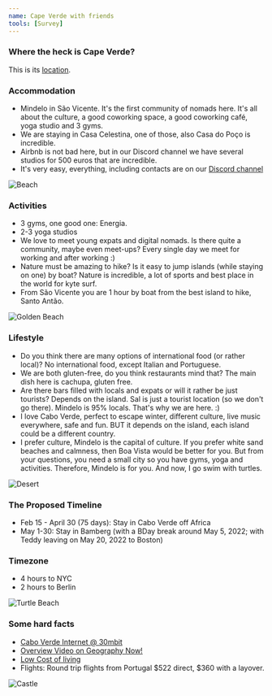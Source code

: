 ```yaml
---
name: Cape Verde with friends
tools: [Survey]
---
```


### Where the heck is Cape Verde?

This is its [location](https://goo.gl/maps/zktFyETNYNQkDv787).

### Accommodation

- Mindelo in São Vicente. It's the first community of nomads here. It's all about the culture, a good coworking space, a good coworking café, yoga studio and 3 gyms. 
- We are staying in Casa Celestina, one of those, also Casa do Poço is incredible. 
- Airbnb is not bad here, but in our Discord channel we have several studios for 500 euros that are incredible. 
- It's very easy, everything, including contacts are on our [Discord channel](https://www.remoteworkingcaboverde.com/en)

![Beach](https://i.imgur.com/nkUU2Ds.jpg)

### Activities
- 3 gyms, one good one: Energia.
- 2-3 yoga studios 
- We love to meet young expats and digital nomads. Is there quite a community, maybe even meet-ups? Every single day we meet for working and after working :) 
- Nature must be amazing to hike? Is it easy to jump islands (while staying on one) by boat? Nature is incredible, a lot of sports and best place in the world for kyte surf. 
- From São Vicente you are 1 hour by boat from the best island to hike, Santo Antão.

![Golden Beach](https://i.imgur.com/7rV3cbj.jpg)

### Lifestyle 
- Do you think there are many options of international food (or rather local)? No international food, except Italian and Portuguese. 
- We are both gluten-free, do you think restaurants mind that? The main dish here is cachupa, gluten free. 
- Are there bars filled with locals and expats or will it rather be just tourists? Depends on the island. Sal is just a tourist location (so we don't go there). Mindelo is 95% locals. That's why we are here. :)
- I love Cabo Verde, perfect to escape winter, different culture, live music everywhere, safe and fun. BUT it depends on the island, each island could be a different country.
- I prefer culture, Mindelo is the capital of culture. If you prefer white sand beaches and calmness, then Boa Vista would be better for you. But from your questions, you need a small city so you have gyms, yoga and activities. Therefore, Mindelo is for you. And now, I go swim with turtles.

![Desert](https://i.imgur.com/MK6Zx18.jpg)

### The Proposed Timeline
- Feb 15 - April 30 (75 days): Stay in Cabo Verde off Africa
- May 1-30: Stay in Bamberg (with a BDay break around May 5, 2022; with Teddy leaving on May 20, 2022 to Boston)

### Timezone

- 4 hours to NYC
- 2 hours to Berlin

![Turtle Beach](https://i.imgur.com/gnwzy1u.jpg)

### Some hard facts

- [Cabo Verde Internet @ 30mbit](https://www.speedtest.net/global-index/cape-verde)
- [Overview Video on Geography Now!](https://www.youtube.com/watch?v=q99tzGgkd4k)
- [Low Cost of living](https://www.expatistan.com/cost-of-living/country/cape-verde?currency=USD)
- Flights: Round trip flights from Portugal $522 direct, $360 with a layover.

![Castle](https://i.imgur.com/yeAhenQ.jpg)